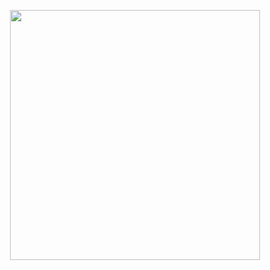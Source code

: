 <p align="center"><a href="https://www.udemy.com/certificate/UC-063826cf-bd9e-481e-abea-569978113444/" target="_blank"><img src="[https://raw.githubusercontent.com/laravel/art/master/logo-lockup/5%20SVG/2%20CMYK/1%20Full%20Color/laravel-logolockup-cmyk-red.svg](https://udemy-certificate.s3.amazonaws.com/image/UC-063826cf-bd9e-481e-abea-569978113444.jpg?v=1687969871000)" width="400"></a></p>

